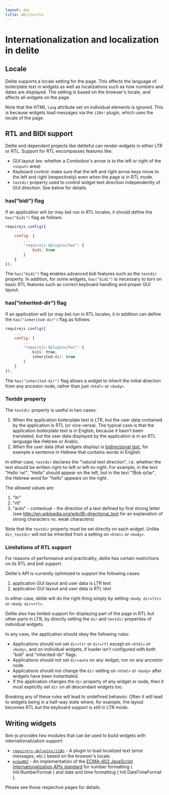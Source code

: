 ```yaml
---
layout: doc
title: delite/nls
---
```


# Internationalization and localization in delite

## Locale

Delite supports a locale setting for the page.
This affects the language of boilerplate text in widgets as well as localizations
such as how numbers and dates are displayed.
The setting is based on the browser's locale, and affects all widgets on the page.

Note that the HTML `lang` attribute set on individual elements is ignored.
This is because widgets load messages via the `i18n!` plugin, which uses the locale of the page.

## RTL and BIDI support

Delite and dependent projects like deliteful can render widgets in either LTR or RTL.
Support for RTL encompasses features like:

* GUI layout (ex: whether a Combobox's arrow is to the left or right of the `<input>` area)
* Keyboard control: make sure that the left and right arrow keys move to the left and right (respectively) even when
the page is in RTL mode.
* `textdir` property used to control widget text direction independently of GUI direction.  See below for details.

### has("bidi") flag

If an application will (or may be) run in RTL locales, it should define the `has("bidi")` flag as follows:

```js
requirejs.config({
	...
	config: {
		...
		"requirejs-dplugins/has": {
			bidi: true
		}
	}
});
```

The `has("bidi")` flag enables advanced bidi features such as the `textdir` property.
In addition, for some widgets, `has("bidi")` is necessary to turn on basic RTL features
such as correct keyboard handling and proper GUI layout.

### has("inherited-dir") flag

If an application will (or may be) run in RTL locales, it in addition can define 
the `has("inherited-dir")` flag as follows:

```js
requirejs.config({
	...
	config: {
		...
		"requirejs-dplugins/has": {
			bidi: true,
			inherited-dir: true
		}
	}
});
```

The `has("inherited-dir")` flag allows a widget to inherit the initial direction from any ancestor node,
rather than just `<html>` or `<body>`.

### Textdir property

The `textdir` property is useful in two cases:

1. When the application boilerplate text is LTR, but the user data contained by the application
is RTL (or vice-versa).  The typical case is that the application boilerplate text is in English, because it
hasn't been translated, but the user data displayed by the application is in an RTL language like Hebrew or Arabic.
2. When the user data (that widgets display) is [bidirectional text](http://en.wikipedia.org/wiki/Bi-directional_text),
for example a sentence in Hebrew that contains words in English.

In either case, `textdir` declares the "natural text direction", i.e. whether the text should be written
right-to-left or left-to-right.  For example, in the text "Hello אר!", "Hello" should appear on the left, but in
the text "!Bob שלום", the Hebrew word for "hello" appears on the right.

The allowed values are:

1. "ltr"
2. "rtl"
3. "auto" - contextual - the direction of a text defined by first strong letter (see
http://en.wikipedia.org/wiki/Bi-directional_text for an explanation of strong characters vs. weak characters)

Note that the `textdir` property must be set directly on each widget.
Unlike `dir`, `textdir` will not be inherited from a setting on `<html>` or `<body>`.

### Limitations of RTL support

For reasons of performance and practicality, delite has certain restrictions on its RTL and bidi support.

Delite's API is currently optimized to support the following cases:

1. application GUI layout and user data is LTR text
2. application GUI layout and user data is RTL text

In either case, delite will do the right thing simply by setting `<body dir=ltr>` or `<body dir=rtl>`.

Delite also has limited support for displaying part of the page in RTL but other parts in LTR,
by directly setting the `dir` and `textdir` properties of individual widgets.

In any case, the application should obey the following rules:

* Applications should not set `dir=ltr` or `dir=rtl` except on `<html>` or `<body>`, and on individual widgets, 
if loader isn't configured with both "bidi" and "inherited-dir" flags.
* Applications should not set `dir=auto` on any widget, nor on any ancestor node.
* Applications should not change the `dir` setting on `<html>` or `<body>` after widgets have been instantiated.
* If the application changes the `dir` property of any widget or node, then it must explicitly set `dir` on all descendant
widgets too.

Breaking any of these rules will lead to undefined behavior.  Often it will lead to widgets being in a half-way
state where, for example, the layout becomes RTL but the keyboard support is still in LTR mode.


## Writing widgets

Ibm-js provides two modules that can be used to build widgets with internationalization support:

* [`requirejs-dplugins/i18n`](/requirejs-dplugins/docs/0.5.0/i18n.html) - A plugin to load
localized text (error messages, etc.) based on the browser's locale.
* [`ecma402`](https://github.com/ibm-js/ecma402/blob/master/README.md) - An implementation of the
[ECMA-402 JavaScript Internationalization APIs standard](http://www.ecma-international.org/ecma-402/1.0/ECMA-402.pdf)
for number formatting ( Intl.NumberFormat ) and date and time formatting ( Intl.DateTimeFormat ).

Please see those respective pages for details.